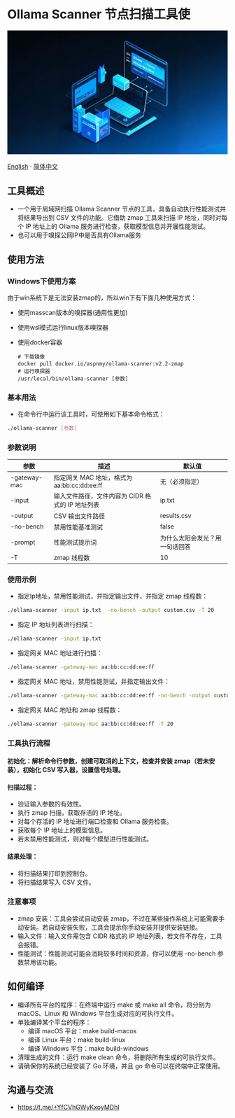 # Ollama Scanner 节点扫描工具使

![Ollama Scanner](docs/Ollama-scanner.png)

[English](docs/README_en.md) · [简体中文](docs/README_zh.md)

## 工具概述

- 一个用于局域网扫描 Ollama Scanner 节点的工具，具备自动执行性能测试并将结果导出到 CSV 文件的功能。它借助 zmap 工具来扫描 IP 地址，同时对每个 IP 地址上的 Ollama 服务进行检查，获取模型信息并开展性能测试。
- 也可以用于嗅探公网IP中是否具有Ollama服务

## 使用方法

### Windows下使用方案

由于win系统下是无法安装zmap的，所以win下有下面几种使用方式：

* 使用masscan版本的嗅探器(通用性更加)
* 使用wsl模式运行linux版本嗅探器
* 使用docker容器

  ```docker
  # 下载镜像
  docker pull docker.io/aspnmy/ollama-scanner:v2.2-zmap
  # 运行嗅探器
  /usr/local/bin/ollama-scanner [参数]
  ```

### 基本用法

- 在命令行中运行该工具时，可使用如下基本命令格式：

```bash
./ollama-scanner [参数]
```

### 参数说明


| 参数         | 描述                                             | 默认值                         |
| ------------ | ------------------------------------------------ | ------------------------------ |
| -gateway-mac | 指定网关 MAC 地址，格式为 aa:bb:cc:dd:ee:ff      | 无（必须指定）                 |
| -input       | 输入文件路径，文件内容为 CIDR 格式的 IP 地址列表 | ip.txt                         |
| -output      | CSV 输出文件路径                                 | results.csv                    |
| -no-bench    | 禁用性能基准测试                                 | false                          |
| -prompt      | 性能测试提示词                                   | 为什么太阳会发光？用一句话回答 |
| -T           | zmap 线程数                                      | 10                             |

### 使用示例

- 指定Ip地址，禁用性能测试，并指定输出文件，并指定 zmap 线程数：

```bash
./ollama-scanner -input ip.txt  -no-bench -output custom.csv -T 20
```

- 指定 IP 地址列表进行扫描：

```bash
./ollama-scanner -input ip.txt
```

- 指定网关 MAC 地址进行扫描：

```bash
./ollama-scanner -gateway-mac aa:bb:cc:dd:ee:ff
```

- 指定网关 MAC 地址，禁用性能测试，并指定输出文件：

```bash
./ollama-scanner -gateway-mac aa:bb:cc:dd:ee:ff -no-bench -output custom.csv
```

- 指定网关 MAC 地址和 zmap 线程数：

```bash
./ollama-scanner -gateway-mac aa:bb:cc:dd:ee:ff -T 20
```

### 工具执行流程

#### 初始化：解析命令行参数，创建可取消的上下文，检查并安装 zmap（若未安装），初始化 CSV 写入器，设置信号处理。

#### 扫描过程：

- 验证输入参数的有效性。
- 执行 zmap 扫描，获取存活的 IP 地址。
- 对每个存活的 IP 地址进行端口检查和 Ollama 服务检查。
- 获取每个 IP 地址上的模型信息。
- 若未禁用性能测试，则对每个模型进行性能测试。

#### 结果处理：

- 将扫描结果打印到控制台。
- 将扫描结果写入 CSV 文件。

### 注意事项

- zmap 安装：工具会尝试自动安装 zmap，不过在某些操作系统上可能需要手动安装。若自动安装失败，工具会提示你手动安装并提供安装链接。
- 输入文件：输入文件需包含 CIDR 格式的 IP 地址列表，若文件不存在，工具会报错。
- 性能测试：性能测试可能会消耗较多时间和资源，你可以使用 -no-bench 参数禁用该功能。

## 如何编译

- 编译所有平台的程序：在终端中运行 make 或 make all 命令，将分别为 macOS、Linux 和 Windows 平台生成对应的可执行文件。
- 单独编译某个平台的程序：
  - 编译 macOS 平台：make build-macos
  - 编译 Linux 平台：make build-linux
  - 编译 Windows 平台：make build-windows
- 清理生成的文件：运行 make clean 命令，将删除所有生成的可执行文件。
- 请确保你的系统已经安装了 Go 环境，并且 go 命令可以在终端中正常使用。

## 沟通与交流

- https://t.me/+YfCVhGWyKxoyMDhl
